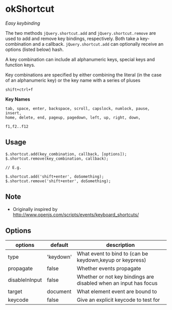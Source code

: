 # okShortcut

*Easy keybinding*

The two methods `jQuery.shortcut.add` and `jQuery.shortcut.remove` are used to
add and remove key bindings, respectively. Both take a key-combination and a
callback. `jQuery.shortcut.add` can optionally receive an options (listed below) hash.

A key combination can include all alphanumeric keys, special keys and function keys.

Key combinations are specified by either combining the literal (in the 
case of an alphanumeric key) or the key name with a series of pluses

    shift+ctrl+f

**Key Names**

    tab, space, enter, backspace, scroll, capslock, numlock, pause, insert,
    home, delete, end, pageup, pagedown, left, up, right, down, 

    f1,f2..f12

## Usage

    $.shortcut.add(key_combination, callback, [options]);
    $.shortcut.remove(key_combination, callback);

    // E.g.

    $.shortcut.add('shift+enter', doSomething);
    $.shortcut.remove('shift+enter', doSomething);

## Note

 * Originally inspired by http://www.openjs.com/scripts/events/keyboard_shortcuts/

## Options

options                 | default           | description
----------------------- | ----------------- | ---------------------------------------------------------------------
type                    | 'keydown'         | What event to bind to (can be keydown,keyup or keypress)
propagate               | false             | Whether events propagate
disableInInput          | false             | Whether or not key bindings are disabled when an input has focus
target                  | document          | What element event are bound to
keycode                 | false             | Give an explicit keycode to test for
